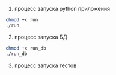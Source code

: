 1) процесс запуска python приложения

```bash
chmod +x run
./run
```

2) процесс запуска БД

```bash
chmod +x run_db
./run_db
```

3) процесс запуска тестов


